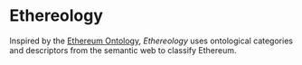# Ethereology 

Inspired by the [Ethereum Ontology](https://www.github.com/ConsenSys/EthOn.git/), *Ethereology* uses ontological categories and descriptors from the semantic web to classify Ethereum.

